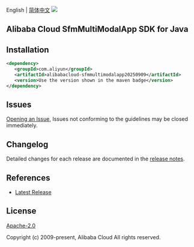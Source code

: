 English | [简体中文](README-CN.md)
![](https://aliyunsdk-pages.alicdn.com/icons/AlibabaCloud.svg)

## Alibaba Cloud SfmMultiModalApp SDK for Java

## Installation

```xml
<dependency>
   <groupId>com.aliyun</groupId>
   <artifactId>alibabacloud-sfmmultimodalapp20250909</artifactId>
   <version>Use the version shown in the maven badge</version>
</dependency>
```

## Issues
[Opening an Issue](https://github.com/aliyun/alibabacloud-java-async-sdk/issues/new), Issues not conforming to the guidelines may be closed immediately.

## Changelog
Detailed changes for each release are documented in the [release notes](./ChangeLog.txt).

## References
* [Latest Release](https://github.com/aliyun/alibabacloud-async-java-sdk/)

## License
[Apache-2.0](http://www.apache.org/licenses/LICENSE-2.0)

Copyright (c) 2009-present, Alibaba Cloud All rights reserved.